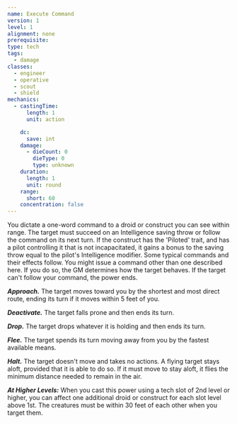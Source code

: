 ```yaml
---
name: Execute Command
version: 1
level: 1
alignment: none
prerequisite: 
type: tech
tags:
  - damage
classes:
  - engineer
  - operative
  - scout
  - shield
mechanics:
  - castingTime:
      length: 1
      unit: action

    dc:
      save: int
    damage:
      - dieCount: 0
        dieType: 0
        type: unknown
    duration:
      length: 1
      unit: round
    range:
      short: 60
    concentration: false
---
```

You dictate a one-word command to a droid or construct you can see within range. The target must succeed on an Intelligence saving throw or follow the command on its next turn. If the construct has the 'Piloted' trait, and has a pilot controlling it that is not incapacitated, it gains a bonus to the saving throw equal to the pilot's Intelligence modifier. Some typical commands and their effects follow. You might issue a command other than one described here. If you do so, the GM determines how the target behaves. If the target can't follow your command, the power ends.

***Approach.*** The target moves toward you by the shortest and most direct route, ending its turn if it moves within 5 feet of you.

***Deactivate.*** The target falls prone and then ends its turn.

***Drop.*** The target drops whatever it is holding and then ends its turn.

***Flee.*** The target spends its turn moving away from you by the fastest available means.

***Halt.*** The target doesn't move and takes no actions. A flying target stays aloft, provided that it is able to do so. If it must move to stay aloft, it flies the minimum distance needed to remain in the air.

***__At Higher Levels__:*** When you cast this power using a tech slot of 2nd level or higher, you can affect one additional droid or construct for each slot level above 1st. The creatures must be within 30 feet of each other when you target them.
    